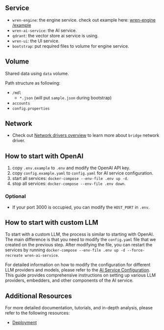 ## Service

- `wren-engine`: the engine service. check out example here: [wren-engine
  /example](https://github.com/Canner/wren-engine/tree/main/example)
- `wren-ai-service`: the AI service.
- `qdrant`: the vector store ai service is using.
- `wren-ui`: the UI service.
- `bootstrap`: put required files to volume for engine service.

## Volume

Shared data using `data` volume.

Path structure as following:

- `/mdl`
  - `*.json` (will put `sample.json` during bootstrap)
- `accounts`
- `config.properties`

## Network

- Check out [Network drivers overview](https://docs.docker.com/engine/network/drivers/) to learn more about `bridge` network driver.

## How to start with OpenAI

1. copy `.env.example` to `.env` and modify the OpenAI API key.
2. copy `config.example.yaml` to `config.yaml` for AI service configuration.
3. start all services: `docker-compose --env-file .env up -d`.
4. stop all services: `docker-compose --env-file .env down`.

### Optional

- If your port 3000 is occupied, you can modify the `HOST_PORT` in `.env`.

## How to start with custom LLM

To start with a custom LLM, the process is similar to starting with OpenAI. The main difference is that you need to modify the `config.yaml` file
that we created on the previous step. After modifying the file, you can restart the services by running `docker-compose --env-file .env up -d --force-recreate wren-ai-service`.

For detailed information on how to modify the configuration for different LLM providers and models, please refer to the [AI Service Configuration](../wren-ai-service/docs/configuration.md).
This guide provides comprehensive instructions on setting up various LLM providers, embedders, and other components of the AI service.

## Additional Resources

For more detailed documentation, tutorials, and in-depth analysis, please refer to the following resources:

- [Deployment](../documents/tutorials/deployment.md)
